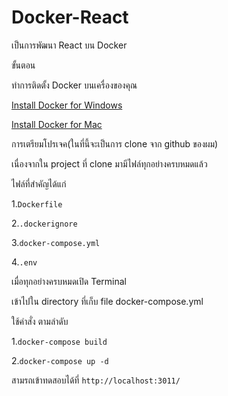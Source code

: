 # Docker-React
<p>เป็นการพัฒนา React บน Docker<p>
<p>ขั้นตอน</p>
<p>ทำการติดตั้ง Docker บนเครื่องของคุณ<p>
<p><a href="https://docs.docker.com/docker-for-windows/install/" target="_bank">Install Docker for Windows</a><p>
<p><a href="https://docs.docker.com/docker-for-mac/install/" target="_bank">Install Docker for Mac</a><p>
<p>การเตรียมโปรเจค(ในที่นี้จะเป็นการ clone จาก github ของผม)</p>
<p>เนื่องจากใน project ที่ clone มามีไฟล์ทุกอย่างครบหมดแล้ว</p>
<p>ไฟล์ที่สำคัญได้แก่</p>
<p>1.<code>Dockerfile</code></p>
<p>2.<code>.dockerignore</code></p>
<p>3.<code>docker-compose.yml</code></p>
<p>4.<code>.env</code></p>
<p>เมื่อทุกอย่างครบหมดเปิด Terminal</p>
<p>เข้าไปใน directory ที่เก็บ file docker-compose.yml</p>
<p>ใช้คำสั่ง ตามลำดับ</p>
<p>1.<code>docker-compose build</code></p>
<p>2.<code>docker-compose up -d</code></p>
<p>สามรถเข้าทดสอบได้ที่ <code>http://localhost:3011/</code></p>
<p></p>
<p></p>
<p></p>
<p></p>

